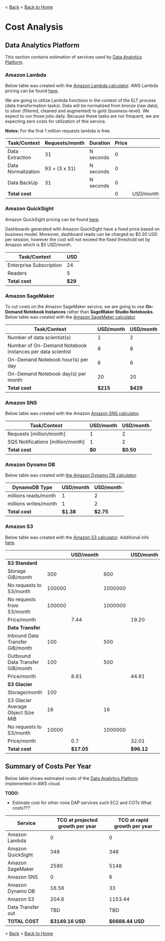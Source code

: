 < [Back](README.md) < [Back to Home](../README.md#solution-structure)

# Cost Analysis

## Data Analytics Platform

This section contains estimation of services used by [Data Analytics Platform](../2.SolutionBackground/data_analytics_platform.md).

### Amazon Lambda

Below table was created with the [Amazon Lambda calculator](https://s3.amazonaws.com/lambda-tools/pricing-calculator.html). AWS Lambda pricing can be found [here](https://aws.amazon.com/lambda/pricing/).

We are going to utilize Lambda functions in the context of the ELT process (data transformation tasks). Data will be normalized from bronze (raw data), to silver (filtered, cleaned and augmented) to gold (business-level). We expect to run those jobs daily. Because these tasks are nor frequent, we are expecting zero costs for utilization of this service.

**Notes:** For the first 1 million requests lambda is free.

| Task/Context | Requests/month | Duration | Price |  |
| --- | --- | --- | --- | --- |
| Data Extraction | 31 | N seconds | 0 | |
| Data Normalization | 93 = (3 x 31) | N seconds | 0 | |
| Data BackUp | 31 | N seconds | 0 | |
| **Total cost** |  |  | 0 | USD/month |

### Amazon QuickSight

Amazon QuickSight pricing can be found [here](https://aws.amazon.com/quicksight/pricing/).

Dashboards generated with Amazon QuickSight have a fixed price based on business model. Moreover, dashboard reads can be charged as $0.30 USD per session, however the cost will not exceed the fixed threshold set by Amazon which is $5 USD/month.

| Task/Context | USD |
| --- | --- |
| Enterprise Subscription | 24 |
| Readers | 5 |
| **Total cost** | **$29** |

### Amazon SageMaker

To cut costs on the Amazon SageMaker service, we are going to use **On-Demand Notebook Instances** rather than **SageMaker Studio Notebooks**. Below table was created with the [Amazon SageMaker calculator](https://calculator.aws/#/createCalculator/SageMaker).

| Task/Context | USD/month  | USD/month |
| --- | --- | --- |
| Number of data scientist(s) | 1 | 2 |
| Number of On-Demand Notebook instances per data scientist | 8 | 8 |
| On-Demand Notebook hour(s) per day | 6 | 6 |
| On-Demand Notebook day(s) per month | 20 | 20 |
| **Total cost** | **$215** | **$429** |

### Amazon SNS

Below table was created with the Amazon [Amazon SNS calculator](https://calculator.aws/#/createCalculator/SNS).

| Task/Context | USD/month | USD/month |
| --- | --- | --- |
| Requests [million/month] | 1 | 2 |
| SQS Notifications [million/month] | 1 | 2 |
| **Total cost** | **$0** | **$0.50** |

### Amazon Dynamo DB

Below table was created with [the Amazon Dynamo DB  calculator](https://calculator.aws/#/createCalculator/DynamoDB).

| DynamoDB Type | USD/month | USD/month  |
| --- | --- | --- |
| millions reads/month | 1 | 2 |
| millions writes/month | 1 | 2 |
| **Total cost** | **$1.38** | **$2.75** |

### Amazon S3

Below table was created with the [Amazon S3 calculator](https://calculator.aws/#/createCalculator/S3). Additional info [here](https://www.youtube.com/watch?v=JWz4eCczCkQ&t).

| | | USD/month | | USD/month |
| --- | --- | --- | --- | --- |
| **S3 Standard** | |  | | |
| Storage GiB/month | 300 | | 600 | |
| No requests to S3/month | 100000 | | 1000000 | |
| No requests from S3/month | 100000 | | 1000000 | |
| Price/month | | 7.44 | | 19.20 |
| **Data Transfer** | | | | |
| Inbound Data Transfer GiB/month | 100 | | 500 | |
| Outbound Data Transfer GiB/month | 100 | | 500 | |
| Price/month|  | 8.91 | | 44.91 |
| **S3 Glacier** | | | | |
| Storage/month | 100 | | | |
| S3 Glacier Average Object Size MiB | 16 | | 16 | |
| No requests to S3/month | 10000 | | 1000000 | |
| Price/month|  | 0.7 | | 32.01 |
| **Total cost** | | **$17.05** | | **$96.12** |

## Summary of Costs Per Year

Below table shows estimated costs of the [Data Analytics Platform](../2.SolutionBackground/data_analytics_platform.md) implemented in AWS cloud.

**TODO:**
- Estimate cost for other none DAP services such EC2 and COTs What costs???

| Service | TCO at projected growth per year | TCO at rapid growth per  year |
| --- | --- | --- |
| Amazon Lambda | 0 | 0 |
| Amazon QuickSight | 348 | 348 |
| Amazon SageMaker | 2580 | 5148 |
| Amazon SNS | 0 | 6 |
| Amazon Dynamo DB | 16.56 | 33 |
| Amazon S3 | 204.6 | 1153.44 |
| Data Transfer out | TBD | TBD |
| **TOTAL COST** | **$3149.16 USD** | **$6688.44 USD** |

< [Back](README.md) < [Back to Home](../README.md#solution-structure)